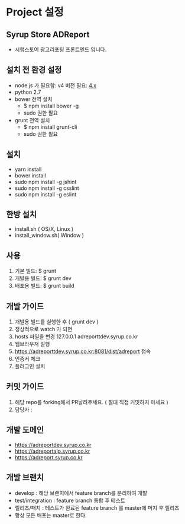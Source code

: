 Project  설정
===================================

## Syrup Store ADReport
* 시럽스토어 광고리포팅 프론트엔드 입니다.

## 설치 전 환경 설정
* node.js 가 필요함: v4 버전 필요: [4.x](https://nodejs.org/dist/latest-v4.x/)
* python 2.7
* bower 전역 설치 
    * $ npm install bower -g
    * sudo  권한 필요 
* grunt 전역 설치
    * $ npm install grunt-cli
    * sudo  권한 필요

## 설치
- yarn install
- bower install
- sudo npm install -g jshint
- sudo npm install -g csslint
- sudo npm install -g eslint

## 한방 설치
- install.sh ( OS/X, Linux )
- install_window.sh( Window )

## 사용
1. 기본 빌드: $ grunt
2. 개발용 빌드: $ grunt dev
3. 배포용 빌드: $ grunt build

## 개발 가이드
1. 개발용 빌드를 실행한 후 ( grunt dev )
2. 정상적으로 watch 가 되면
3. hosts 파일을 변경  127.0.0.1 adreporttdev.syrup.co.kr
4. 웹브라우저 실행
5. https://adreporttdev.syrup.co.kr:8081/dist/adreport 접속
6. 인증서 체크
7. 플러그인 설치

## 커밋 가이드
1. 해당 repo를 forking해서 PR날려주세요. ( 절대 직접 커밋하지 마세요 )
2. 담당자 : 

## 개발 도메인
- https://adreportdev.syrup.co.kr
- https://adreportalp.syrup.co.kr
- https://adreport.syrup.co.kr

## 개발 브랜치
* develop : 해당 브랜치에서 feature branch를 분리하여 개발
* test/integration : feature branch 통합 후 테스트
* 릴리즈/패치 : 테스트가 완료된 feature branch 를 master에 머지 후 릴리즈
* 항상 모든 배포는 master로 한다. 
    
    

